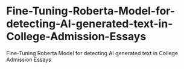 # Fine-Tuning-Roberta-Model-for-detecting-AI-generated-text-in-College-Admission-Essays
Fine-Tuning Roberta Model for detecting AI generated text in College Admission Essays
